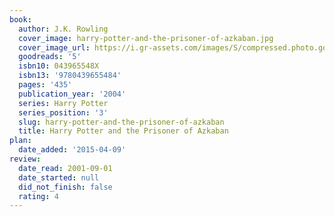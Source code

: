 ```yaml
---
book:
  author: J.K. Rowling
  cover_image: harry-potter-and-the-prisoner-of-azkaban.jpg
  cover_image_url: https://i.gr-assets.com/images/S/compressed.photo.goodreads.com/books/1499277281l/5._SY160_.jpg
  goodreads: '5'
  isbn10: 043965548X
  isbn13: '9780439655484'
  pages: '435'
  publication_year: '2004'
  series: Harry Potter
  series_position: '3'
  slug: harry-potter-and-the-prisoner-of-azkaban
  title: Harry Potter and the Prisoner of Azkaban
plan:
  date_added: '2015-04-09'
review:
  date_read: 2001-09-01
  date_started: null
  did_not_finish: false
  rating: 4
---
```

